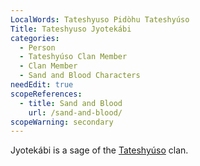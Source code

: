 ```yaml
---
LocalWords: Tateshyuso Pidòhu Tateshyúso
Title: Tateshyuso Jyotekábi
categories:
  - Person
  - Tateshyúso Clan Member
  - Clan Member
  - Sand and Blood Characters
needEdit: true
scopeReferences:
  - title: Sand and Blood
    url: /sand-and-blood/
scopeWarning: secondary
---
```


Jyotekábi is a sage of the [Tateshyúso]() clan.
